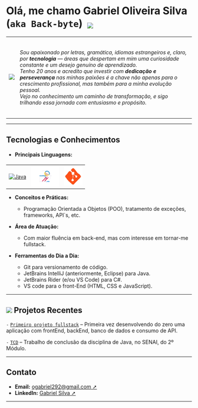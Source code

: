   <h1>
  Olá, me chamo Gabriel Oliveira Silva (<code>aka Back-byte</code>) <img src="https://em-content.zobj.net/source/microsoft-teams/363/waving-hand_1f44b.png" width="40" style="vertical-align: -4px; margin: 0 6px;">
  </h1> 

<table>
  <tr>
    <td>
      <img src="https://media3.giphy.com/media/v1.Y2lkPTc5MGI3NjExN3EybnRkeDV1MDNpaXgxa3htdHFjb3NmeHFnNTFuZTNncnprZWwzNCZlcD12MV9pbnRlcm5hbF9naWZfYnlfaWQmY3Q9Zw/qgQUggAC3Pfv687qPC/giphy.gif">
    </td>
    <td>
      <p> 
        <br><i>Sou apaixonado por letras, gramática, idiomas estrangeiros e, claro, por <strong>tecnologia</strong> — áreas que despertam em mim uma curiosidade constante e um desejo genuíno de aprendizado.<br>
        Tenho 20 anos e acredito que investir com <strong>dedicação e perseverança</strong> nas minhas paixões é a chave não apenas para o crescimento profissional, mas também para a minha evolução pessoal. <br>
        Vejo no conhecimento um caminho de transformação, e sigo trilhando essa jornada com entusiasmo e propósito.<br><br></i>
      </p>
    </td>
  </tr>
</table>

---

<h2> Tecnologias e Conhecimentos </h2>

- <h4> <strong><span title = "Clique em qualquer uma delas para ser redirecionada ao repositório.">Principais Linguagens:</span></strong> </h4>
<table>
  <tr>
    <td>
    <a href = "https://github.com/gabriel-oliv-silva/Java-Passos"> <img src = "https://img.icons8.com/?size=48&id=GPfHz0SM85FX&format=gif" width = "50" alt="Java"> 
    </a>
      </td>
    <!--
    <td>
<a href = "https://github.com/gabriel-oliv-silva/Csharp-Passos"> <img src = "https://camo.githubusercontent.com/54cacc87dfb9ab3c77cec229d4781703f38cc5ff905df27ca3686e0a9a90a4d4/68747470733a2f2f6d69722d73332d63646e2d63662e626568616e63652e6e65742f70726f6a6563745f6d6f64756c65732f6d61785f313230302f36323263613035323037313736312e353930333465373461626233362e676966" width="67"> 
</a>
</td>
    -->
    <td>
  <a href = "https://github.com/gabriel-oliv-silva/FrontEnd-Passos"> <img src= "https://github.com/gabriel-oliv-silva/gabriel-oliv-silva/blob/main/assets/Front.gif" width = "75" alt = "Front-End"> </a>
</td>
<td> 
<a href= "#"> <img src = "https://github.com/gabriel-oliv-silva/gabriel-oliv-silva/blob/main/assets/git%20(2).gif" width = "50" alt = "Git"> </a>
</td>

</tr>
</table>

- **Conceitos e Práticas:**  
  - Programação Orientada a Objetos (POO), tratamento de exceções, frameworks, <span title="Estudando, fora do curso, práticas alheias como inglês técnico.">API`s, etc.</span>

- **Área de Atuação:**  
  - Com maior fluência em back-end, mas com interesse em tornar-me fullstack.

- **Ferramentas do Dia a Dia:**  
  - Git para versionamento de código.
  - JetBrains IntelliJ (anteriormente, Eclipse) para Java.
  - JetBrains Rider (e/ou VS Code) para C#.
  - VS code para o front-End (HTML, CSS e JavaScript).
    
---

<h2> <img src="https://static.wikia.nocookie.net/minecraft_gamepedia/images/7/7e/Soul_Fire_JE1.gif/revision/latest?cb=20200325183949" width="25"> Projetos Recentes </h2>

<code>-</code> <a href = https://github.com/gabriel-oliv-silva/Primeiro-projeto-fullstack> <code>Primeiro projeto fullstack</code></a> – Primeira vez desenvolvendo do zero uma aplicação com frontEnd, backEnd, banco de dados e consumo de API.

<code>-</code> <a href = https://github.com/gabriel-oliv-silva/Java-Passos/tree/main/TCD> <code>TCD</code></a> – Trabalho de conclusão da disciplina de Java, no SENAI, do 2º Módulo.


---

<h2> Contato </h2>

- **Email:** [ogabriel292@gmail.com ➚](mailto:ogabriel292@gmail.com)
- **LinkedIn:** [Gabriel Silva ➚](https://www.linkedin.com/in/gabriel-silva-b39901185/)

---

<!--
Atualizar este README conforme o meu progresso e novos projetos. Manter sempre essa página alinhada com minha trajetória e as novidades do mundo da tecnologia!
-->
